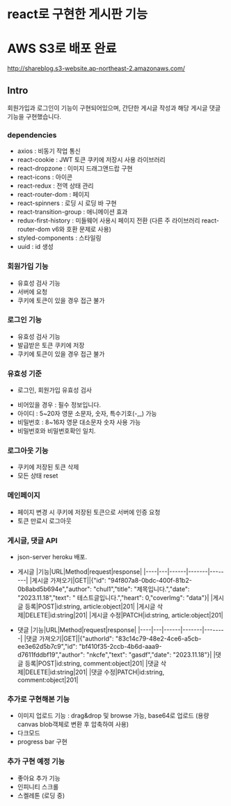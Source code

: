 # react로 구현한 게시판 기능

# AWS S3로 배포 완료

http://shareblog.s3-website.ap-northeast-2.amazonaws.com/

## Intro

회원가입과 로그인이 기능이 구현되어있으며, 간단한 게시글 작성과 해당 게시글 댓글 기능을 구현했습니다.


### dependencies
- axios : 비동기 작업 통신
- react-cookie : JWT 토큰 쿠키에 저장시 사용 라이브러리
- react-dropzone : 이미지 드래그앤드랍 구현
- react-icons : 아이콘
- react-redux : 전역 상태 관리
- react-router-dom : 페이지
- react-spinners : 로딩 시 로딩 바 구현
- react-transition-group : 애니메이션 효과
- redux-first-history : 미들웨어 사용시 페이지 전환 (다른 주 라이브러리 react-router-dom v6와 호환 문제로 사용)
- styled-components : 스타일링
- uuid : id 생성

### 회원가입 기능

- 유효성 검사 기능
- 서버에 요청
- 쿠키에 토큰이 있을 경우 접근 불가

### 로그인 기능

- 유효성 검사 기능
- 발급받은 토큰 쿠키에 저장
- 쿠키에 토큰이 있을 경우 접근 불가

### 유효성 기준

- 로그인, 회원가입 유효성 검사

* 비어있을 경우 : 필수 정보입니다.
* 아이디 : 5~20자 영문 소문자, 숫자, 특수기호(-,\_) 가능
* 비밀번호 : 8~16자 영문 대소문자 숫자 사용 가능
* 비밀번호와 비밀번호확인 일치.

### 로그아웃 기능

- 쿠키에 저장된 토큰 삭제
- 모든 상태 reset

### 메인페이지

- 페이지 변경 시 쿠키에 저장된 토큰으로 서버에 인증 요청
- 토큰 만료시 로그아웃

### 게시글, 댓글 API

- json-server heroku 배포.

- 게시글
  |기능|URL|Method|request|response|
  |----|---|------|-------|--------|
  |게시글 가져오기|GET||{"id": "94f807a8-0bdc-400f-81b2-0b8abd5b694e","author": "chul1","title": "제목입니다.","date": "2023.11.18","text": " 테스트글입니다.","heart": 0,"coverImg": "data"}|
  |게시글 등록|POST|id:string, article:object|201|
  |게시글 삭제|DELETE|id:string|201|
  |게시글 수정|PATCH|id:string, article:object|201|

- 댓글
  |기능|URL|Method|request|response|
  |----|---|------|-------|--------|
  |댓글 가져오기|GET||{"authorId": "83c14c79-48e2-4ce6-a5cb-ee3e62d5b7c9","id": "bf410f35-2ccb-4b6d-aaa9-d7611fddbf19","author": "nkcfe","text": "gasdf","date": "2023.11.18"}|
  |댓글 등록|POST|id:string, comment:object|201|
  |댓글 삭제|DELETE|id:string|201|
  |댓글 수정|PATCH|id:string, comment:object|201|

### 추가로 구현해본 기능

- 이미지 업로드 기능 : drag&drop 및 browse 가능, base64로 업로드 (용량 canvas blob객체로 변환 후 압축하여 사용)
- 다크모드
- progress bar 구현

### 추가 구현 예정 기능

- 좋아요 추가 기능
- 인피니티 스크롤
- 스켈레톤 (로딩 중)
